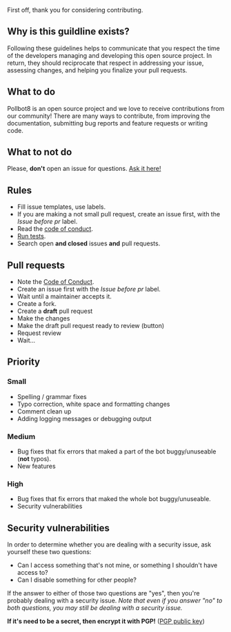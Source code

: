 First off, thank you for considering contributing.

## Why is this guildline exists?
Following these guidelines helps to communicate that you respect the time of the developers managing and developing this open source project. In return, they should reciprocate that respect in addressing your issue, assessing changes, and helping you finalize your pull requests.

## What to do
Pollbot8 is an open source project and we love to receive contributions from our community! There are many ways to contribute, from improving the documentation, submitting bug reports and feature requests or writing code.

## What to **not** do
Please, **don't** open an issue for questions. [Ask it here!](https://github.com/koviubi56/YUU8/discussions/categories/q-a)

## Rules
* Fill issue templates, use labels.
* If you are making a not small pull request, create an issue first, with the *Issue before pr* label.
* Read the [code of conduct](CODE_OF_CONDUCT.md).
* [Run tests](https://github.com/koviubi56/YUU8/blob/main/.travis.yml#L12).
* Search open **and closed** issues **and** pull requests.

## Pull requests
* Note the [Code of Conduct](CODE_OF_CONDUCT.md). 
* Create an issue first with the *Issue before pr* label.
* Wait until a maintainer accepts it.
* Create a fork.
* Create a **draft** pull request
* Make the changes
* Make the draft pull request ready to review (button)
* Request review
* Wait...

## Priority
### Small
* Spelling / grammar fixes
* Typo correction, white space and formatting changes
* Comment clean up
* Adding logging messages or debugging output
### Medium
* Bug fixes that fix errors that maked a part of the bot buggy/unuseable (**not** typos).
* New features
### High
* Bug fixes that fix errors that maked the whole bot buggy/unuseable.
* Security vulnerabilities

## Security vulnerabilities
In order to determine whether you are dealing with a security issue, ask yourself these two questions:

* Can I access something that's not mine, or something I shouldn't have access to?
* Can I disable something for other people?

If the answer to either of those two questions are "yes", then you're probably dealing with a security issue. *Note that even if you answer "no" to both questions, you may still be dealing with a security issue.*

**If it's need to be a secret, then encrypt it with PGP!** ([PGP public key](SECURITY.md#pgp-public-key))